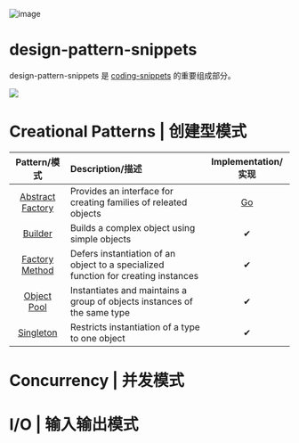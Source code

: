![image](https://user-images.githubusercontent.com/5803001/45917824-f2641680-beaf-11e8-8076-b0f139d88270.png)

# design-pattern-snippets

design-pattern-snippets 是 [coding-snippets](https://github.com/wxyyxc1992/coding-snippets) 的重要组成部分。

![](https://user-images.githubusercontent.com/5803001/36413335-ddd675f0-1658-11e8-9326-4f4eb7aace4e.png)

# Creational Patterns | 创建型模式

| Pattern/模式 | Description/描述 | Implementation/实现 |
|:-------:|:----------- |:------:|
| [Abstract Factory](/creational/abstract_factory.md) | Provides an interface for creating families of releated objects | [Go](./) |
| [Builder](/creational/builder.md) | Builds a complex object using simple objects | ✔ |
| [Factory Method](/creational/factory.md) | Defers instantiation of an object to a specialized function for creating instances | ✔ |
| [Object Pool](/creational/object-pool.md) | Instantiates and maintains a group of objects instances of the same type | ✔ |
| [Singleton](/creational/singleton.md) | Restricts instantiation of a type to one object | ✔ |

# Concurrency | 并发模式

# I/O | 输入输出模式
